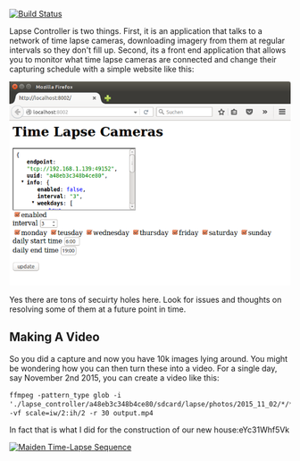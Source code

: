[![Build Status](https://travis-ci.org/kevinkreiser/lapse_controller.svg?branch=master)](https://travis-ci.org/kevinkreiser/lapse_controller)

Lapse Controller is two things. First, it is an application that talks to a network of time lapse cameras, downloading imagery from them at regular intervals so they don't fill up. Second, its a front end application that allows you to monitor what time lapse cameras are connected and change their capturing schedule with a simple website like this:

![Front End Interface](docs/controller.png)

Yes there are tons of secuirty holes here. Look for issues and thoughts on resolving some of them at a future point in time.

Making A Video
--------------

So you did a capture and now you have 10k images lying around. You might be wondering how you can then turn these into a video. For a single day, say November 2nd 2015, you can create a video like this:

    ffmpeg -pattern_type glob -i './lapse_controller/a48eb3c348b4ce80/sdcard/lapse/photos/2015_11_02/*/*.JPG' -vf scale=iw/2:ih/2 -r 30 output.mp4
    
In fact that is what I did for the construction of our new house:eYc31Whf5Vk

[![Maiden Time-Lapse Sequence](http://img.youtube.com/vi/eYc31Whf5Vk/0.jpg)](http://www.youtube.com/watch?v=eYc31Whf5Vk)

